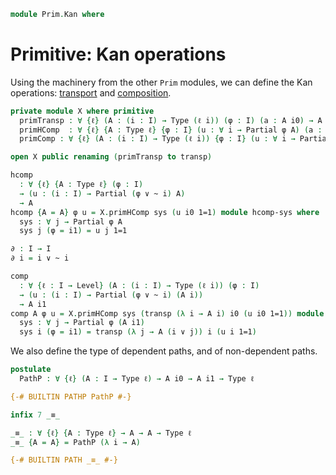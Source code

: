 <!--
```agda
open import Prim.Extension
open import Prim.Interval
open import Prim.Type
```
-->

```agda
module Prim.Kan where
```

# Primitive: Kan operations

Using the machinery from the other `Prim` modules, we can define the Kan
operations: [transport] and [composition].

[transport]: 1Lab.Path.html#transport
[composition]: 1Lab.Path.html#composition

```agda
private module X where primitive
  primTransp : ∀ {ℓ} (A : (i : I) → Type (ℓ i)) (φ : I) (a : A i0) → A i1
  primHComp  : ∀ {ℓ} {A : Type ℓ} {φ : I} (u : ∀ i → Partial φ A) (a : A) → A
  primComp : ∀ {ℓ} (A : (i : I) → Type (ℓ i)) {φ : I} (u : ∀ i → Partial φ (A i)) (a : A i0) → A i1

open X public renaming (primTransp to transp)

hcomp
  : ∀ {ℓ} {A : Type ℓ} (φ : I)
  → (u : (i : I) → Partial (φ ∨ ~ i) A)
  → A
hcomp {A = A} φ u = X.primHComp sys (u i0 1=1) module hcomp-sys where
  sys : ∀ j → Partial φ A
  sys j (φ = i1) = u j 1=1

∂ : I → I
∂ i = i ∨ ~ i

comp
  : ∀ {ℓ : I → Level} (A : (i : I) → Type (ℓ i)) (φ : I)
  → (u : (i : I) → Partial (φ ∨ ~ i) (A i))
  → A i1
comp A φ u = X.primHComp sys (transp (λ i → A i) i0 (u i0 1=1)) module comp-sys where
  sys : ∀ j → Partial φ (A i1)
  sys i (φ = i1) = transp (λ j → A (i ∨ j)) i (u i 1=1)
```

We also define the type of dependent paths, and of non-dependent paths.

```agda
postulate
  PathP : ∀ {ℓ} (A : I → Type ℓ) → A i0 → A i1 → Type ℓ

{-# BUILTIN PATHP PathP #-}

infix 7 _≡_

_≡_ : ∀ {ℓ} {A : Type ℓ} → A → A → Type ℓ
_≡_ {A = A} = PathP (λ i → A)

{-# BUILTIN PATH _≡_ #-}
```

<!--
```agda
{-# BUILTIN REWRITE _≡_ #-}

caseⁱ_of_ : ∀ {ℓ ℓ'} {A : Type ℓ} {B : Type ℓ'} (x : A) → ((y : A) → x ≡ y → B) → B
caseⁱ x of f = f x (λ i → x)

caseⁱ_return_of_ : ∀ {ℓ ℓ'} {A : Type ℓ} (x : A) (P : A → Type ℓ') → ((y : A) → x ≡ y → P y) → P x
caseⁱ x return P of f = f x (λ i → x)

{-# INLINE caseⁱ_of_ #-}
{-# INLINE caseⁱ_return_of_ #-}

{-# DISPLAY X.primHComp {ℓ} {A} {φ} (hcomp-sys.sys _ u) _ = hcomp {ℓ} {A} φ u #-}
{-# DISPLAY X.primHComp {_} {_} {φ} (comp-sys.sys A _ u) _ = comp A φ u #-}
```
-->
